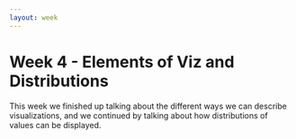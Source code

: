 ```yaml
---
layout: week
---
```


# Week 4 - Elements of Viz and Distributions

This week we finished up talking about the different ways we can describe
visualizations, and we continued by talking about how distributions of values
can be displayed.
